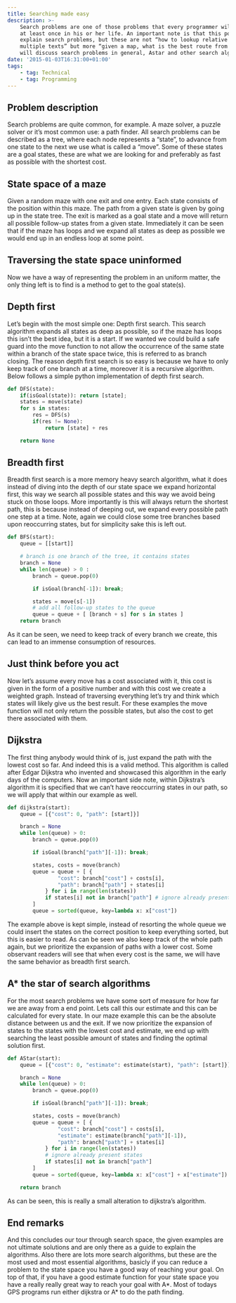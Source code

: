 ```yaml
---
title: Searching made easy
description: >-
    Search problems are one of those problems that every programmer will encounter
    at least once in his or her life. An important note is that this post will
    explain search problems, but these are not “how to lookup relative hits in
    multiple texts” but more “given a map, what is the best route from A to B”. I
    will discuss search problems in general, Astar and other search algorithms.
date: '2015-01-03T16:31:00+01:00'
tags:
    - tag: Technical
    - tag: Programming
---
```


## Problem description

Search problems are quite common, for example. A maze solver, a puzzle solver or it’s most common use: a path finder. All search problems can be described as a tree, where each node represents a “state”, to advance from one state to the next we use what is called a “move”. Some of these states are a goal states, these are what we are looking for and preferably as fast as possible with the shortest cost.

## State space of a maze

Given a random maze with one exit and one entry. Each state consists of the position within this maze. The path from a given state is given by going up in the state tree. The exit is marked as a goal state and a move will return all possible follow-up states from a given state. Immediately it can be seen that if the maze has loops and we expand all states as deep as possible we would end up in an endless loop at some point.

## Traversing the state space uninformed

Now we have a way of representing the problem in an uniform matter, the only thing left is to find is a method to get to the goal state(s).

## Depth first

Let’s begin with the most simple one: Depth first search. This search algorithm expands all states as deep as possible, so if the maze has loops this isn’t the best idea, but it is a start. If we wanted we could build a safe guard into the move function to not allow the occurrence of the same state within a branch of the state space twice, this is referred to as branch closing. The reason depth first search is so easy is because we have to only keep track of one branch at a time, moreover it is a recursive algorithm. Below follows a simple python implementation of depth first search.

```python
def DFS(state):
    if(isGoal(state)): return [state];
    states = move(state)
    for s in states:
        res = DFS(s)
        if(res != None):
            return [state] + res

    return None
```

## Breadth first

Breadth first search is a more memory heavy search algorithm, what it does instead of diving into the depth of our state space we expand horizontal first, this way we search all possible states and this way we avoid being stuck on those loops. More importantly is this will always return the shortest path, this is because instead of deeping out, we expand every possible path one step at a time. Note, again we could close some tree branches based upon reoccurring states, but for simplicity sake this is left out.

```python
def BFS(start):
    queue = [[start]]

    # branch is one branch of the tree, it contains states
    branch = None
    while len(queue) > 0 :
        branch = queue.pop(0)

        if isGoal(branch[-1]): break;

        states = move(s[-1])
        # add all follow-up states to the queue
        queue = queue + [ [branch + s] for s in states ]
    return branch
```

As it can be seen, we need to keep track of every branch we create, this can lead to an immense consumption of resources.

## Just think before you act

Now let’s assume every move has a cost associated with it, this cost is given in the form of a positive number and with this cost we create a weighted graph. Instead of traversing everything let’s try and think which states will likely give us the best result. For these examples the move function will not only return the possible states, but also the cost to get there associated with them.

## Dijkstra

The first thing anybody would think of is, just expand the path with the lowest cost so far. And indeed this is a valid method. This algorithm is called after Edgar Dijkstra who invented and showcased this algorithm in the early days of the computers. Now an important side note, within Dijkstra’s algorithm it is specified that we can’t have reoccurring states in our path, so we will apply that within our example as well.

```python
def dijkstra(start):
    queue = [{"cost": 0, "path": [start]}]

    branch = None
    while len(queue) > 0:
        branch = queue.pop(0)

        if isGoal(branch["path"][-1]): break;

        states, costs = move(branch)
        queue = queue + [ {
                "cost": branch["cost"] + costs[i],
                "path": branch["path"] + states[i]
            } for i in range(len(states))
            if states[i] not in branch["path"] # ignore already present states
        ]
        queue = sorted(queue, key=lambda x: x["cost"])
```

The example above is kept simple, instead of resorting the whole queue we could insert the states on the correct position to keep everything sorted, but this is easier to read. As can be seen we also keep track of the whole path again, but we prioritize the expansion of paths with a lower cost. Some observant readers will see that when every cost is the same, we will have the same behavior as breadth first search.

## A\* the star of search algorithms

For the most search problems we have some sort of measure for how far we are away from a end point. Lets call this our estimate and this can be calculated for every state. In our maze example this can be the absolute distance between us and the exit. If we now prioritize the expansion of states to the states with the lowest cost and estimate, we end up with searching the least possible amount of states and finding the optimal solution first.

```python
def AStar(start):
    queue = [{"cost": 0, "estimate": estimate(start), "path": [start]}]

    branch = None
    while len(queue) > 0:
        branch = queue.pop(0)

        if isGoal(branch["path"][-1]): break;

        states, costs = move(branch)
        queue = queue + [ {
                "cost": branch["cost"] + costs[i],
                "estimate": estimate(branch["path"][-1]),
                "path": branch["path"] + states[i]
            } for i in range(len(states))
            # ignore already present states
            if states[i] not in branch["path"]
        ]
        queue = sorted(queue, key=lambda x: x["cost"] + x["estimate"])

    return branch
```

As can be seen, this is really a small alteration to dijkstra’s algorithm.

## End remarks

And this concludes our tour through search space, the given examples are not ultimate solutions and are only there as a guide to explain the algorithms. Also there are lots more search algorithms, but these are the most used and most essential algorithms, basicly if you can reduce a problem to the state space you have a good way of reaching your goal. On top of that, if you have a good estimate function for your state space you have a really really great way to reach your goal with A*. Most of todays GPS programs run either dijkstra or A* to do the path finding.
